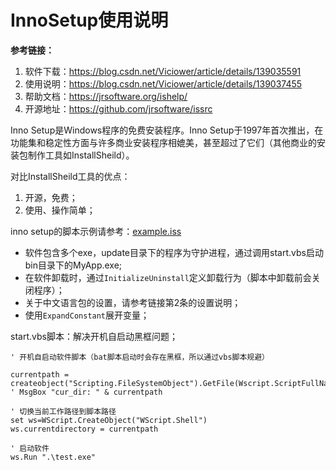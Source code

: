 # InnoSetup使用说明

**参考链接：**

1. 软件下载：https://blog.csdn.net/Viciower/article/details/139035591
2. 使用说明：https://blog.csdn.net/Viciower/article/details/139037455
3. 帮助文档：https://jrsoftware.org/ishelp/
4. 开源地址：https://github.com/jrsoftware/issrc

Inno Setup是Windows程序的免费安装程序。Inno Setup于1997年首次推出，在功能集和稳定性方面与许多商业安装程序相媲美，甚至超过了它们（其他商业的安装包制作工具如InstallSheild）。

对比InstallSheild工具的优点：

1. 开源，免费；
2. 使用、操作简单；



inno setup的脚本示例请参考：[example.iss](./InnoSetup-Example.iss)

- 软件包含多个exe，update目录下的程序为守护进程，通过调用start.vbs启动bin目录下的MyApp.exe;
- 在软件卸载时，通过`InitializeUninstall`定义卸载行为（脚本中卸载前会关闭程序）；
- 关于中文语言包的设置，请参考链接第2条的设置说明；
- 使用`ExpandConstant`展开变量；



start.vbs脚本：解决开机自启动黑框问题；

```vbscript
' 开机自启动软件脚本（bat脚本启动时会存在黑框，所以通过vbs脚本规避）

currentpath = createobject("Scripting.FileSystemObject").GetFile(Wscript.ScriptFullName).ParentFolder.Path
' MsgBox "cur_dir: " & currentpath

' 切换当前工作路径到脚本路径
set ws=WScript.CreateObject("WScript.Shell")
ws.currentdirectory = currentpath

' 启动软件
ws.Run ".\test.exe"
```

